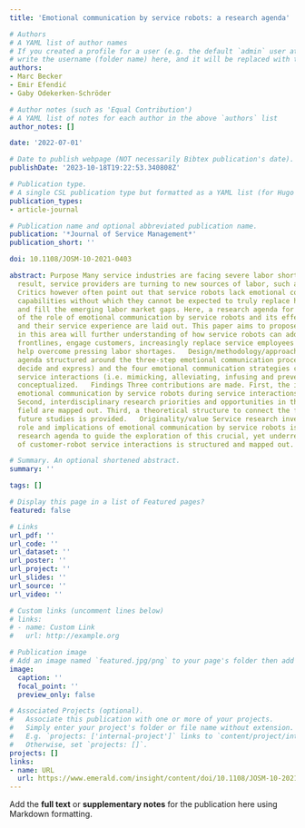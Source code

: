 ```yaml
---
title: 'Emotional communication by service robots: a research agenda'

# Authors
# A YAML list of author names
# If you created a profile for a user (e.g. the default `admin` user at `content/authors/admin/`), 
# write the username (folder name) here, and it will be replaced with their full name and linked to their profile.
authors:
- Marc Becker
- Emir Efendić
- Gaby Odekerken-Schröder

# Author notes (such as 'Equal Contribution')
# A YAML list of notes for each author in the above `authors` list
author_notes: []

date: '2022-07-01'

# Date to publish webpage (NOT necessarily Bibtex publication's date).
publishDate: '2023-10-18T19:22:53.340808Z'

# Publication type.
# A single CSL publication type but formatted as a YAML list (for Hugo requirements).
publication_types:
- article-journal

# Publication name and optional abbreviated publication name.
publication: '*Journal of Service Management*'
publication_short: ''

doi: 10.1108/JOSM-10-2021-0403

abstract: Purpose Many service industries are facing severe labor shortages. As a
  result, service providers are turning to new sources of labor, such as service robots.
  Critics however often point out that service robots lack emotional communication
  capabilities without which they cannot be expected to truly replace human employees
  and fill the emerging labor market gaps. Here, a research agenda for the investigation
  of the role of emotional communication by service robots and its effects on customers
  and their service experience are laid out. This paper aims to propose that research
  in this area will further understanding of how service robots can add value to service
  frontlines, engage customers, increasingly replace service employees and ultimately
  help overcome pressing labor shortages.   Design/methodology/approach A research
  agenda structured around the three-step emotional communication process (i.e. read,
  decide and express) and the four emotional communication strategies crucial for
  service interactions (i.e. mimicking, alleviating, infusing and preventing) are
  conceptualized.   Findings Three contributions are made. First, the importance of
  emotional communication by service robots during service interactions is highlighted.
  Second, interdisciplinary research priorities and opportunities in this emerging
  field are mapped out. Third, a theoretical structure to connect the findings of
  future studies is provided.   Originality/value Service research investigating the
  role and implications of emotional communication by service robots is scarce. A
  research agenda to guide the exploration of this crucial, yet underresearched component
  of customer-robot service interactions is structured and mapped out.

# Summary. An optional shortened abstract.
summary: ''

tags: []

# Display this page in a list of Featured pages?
featured: false

# Links
url_pdf: ''
url_code: ''
url_dataset: ''
url_poster: ''
url_project: ''
url_slides: ''
url_source: ''
url_video: ''

# Custom links (uncomment lines below)
# links:
# - name: Custom Link
#   url: http://example.org

# Publication image
# Add an image named `featured.jpg/png` to your page's folder then add a caption below.
image:
  caption: ''
  focal_point: ''
  preview_only: false

# Associated Projects (optional).
#   Associate this publication with one or more of your projects.
#   Simply enter your project's folder or file name without extension.
#   E.g. `projects: ['internal-project']` links to `content/project/internal-project/index.md`.
#   Otherwise, set `projects: []`.
projects: []
links:
- name: URL
  url: https://www.emerald.com/insight/content/doi/10.1108/JOSM-10-2021-0403/full/html
---
```


Add the **full text** or **supplementary notes** for the publication here using Markdown formatting.
